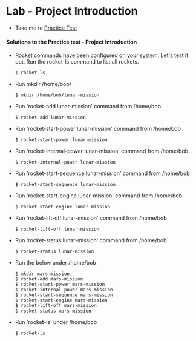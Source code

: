 # Lab - Project Introduction
- Take me to [Practice Test](https://kodekloud.com/courses/1029419/lectures/21505124)

#### Solutions to the Practice test - Project Introduction
- Rocket commands have been configured on your system. Let's test it out. Run the rocket-ls command to list all rockets.
  ```
  $ rocket-ls
  ```
- Run mkdir /home/bob/<directorynamegoeshere>
  ```
  $ mkdir /home/bob/lunar-mission
  ```
- Run 'rocket-add lunar-mission' command from /home/bob
  ```
  $ rocket-add lunar-mission
  ```
- Run 'rocket-start-power lunar-mission' command from /home/bob
  ```
  $ rocket-start-power lunar-mission
  ```
- Run 'rocket-internal-power lunar-mission' command from /home/bob
  ```
  $ rocket-internal-power lunar-mission
  ```
- Run 'rocket-start-sequence lunar-mission' command from /home/bob
  ```
  $ rocket-start-sequence lunar-mission
  ```
- Run 'rocket-start-engine lunar-mission' command from /home/bob
  ```
  $ rocket-start-engine lunar-mission
  ```
- Run 'rocket-lift-off lunar-mission' command from /home/bob
  ```
  $ rocket-lift-off lunar-mission
  ```
- Run 'rocket-status lunar-mission' command from /home/bob
  ```
  $ rocket-status lunar-mission
  ```
- Run the below under /home/bob
  ```
  $ mkdir mars-mission
  $ rocket-add mars-mission
  $ rocket-start-power mars-mission
  $ rocket-internal-power mars-mission
  $ rocket-start-sequence mars-mission
  $ rocket-start-engine mars-mission
  $ rocket-lift-off mars-mission
  $ rocket-status mars-mission
  ```
- Run 'rocket-ls' under /home/bob
  ```
  $ rocket-ls
  ```

  

